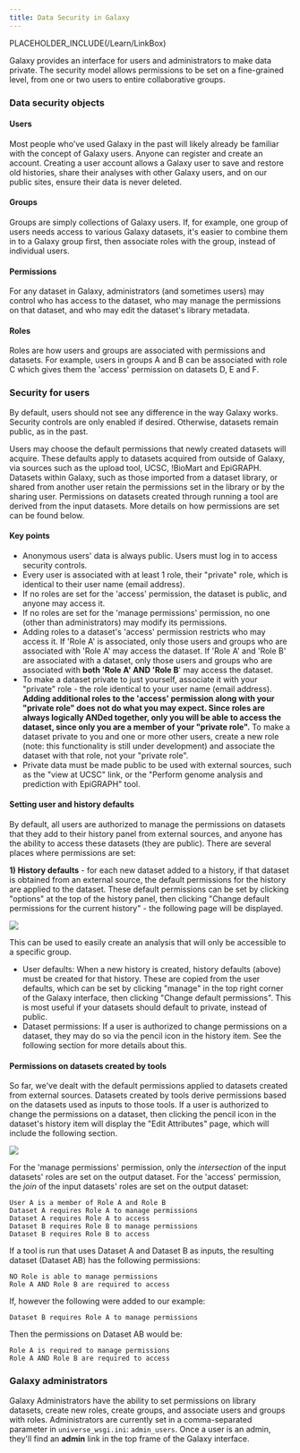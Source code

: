 ```yaml
---
title: Data Security in Galaxy
---
```

PLACEHOLDER_INCLUDE(/Learn/LinkBox)


Galaxy provides an interface for users and administrators to make data private.  The security model allows permissions to be set on a fine-grained level, from one or two users to entire collaborative groups.

### Data security objects

#### Users

Most people who've used Galaxy in the past will likely already be familiar with the concept of Galaxy users.  Anyone can register and create an account.  Creating a user account allows a Galaxy user to save and restore old histories, share their analyses with other Galaxy users, and on our public sites, ensure their data is never deleted.

#### Groups

Groups are simply collections of Galaxy users.  If, for example, one group of users needs access to various Galaxy datasets, it's easier to combine them in to a Galaxy group first, then associate roles with the group, instead of individual users.

#### Permissions

For any dataset in Galaxy, administrators (and sometimes users) may control who has access to the dataset, who may manage the permissions on that dataset, and who may edit the dataset's library metadata.

#### Roles

Roles are how users and groups are associated with permissions and datasets.  For example, users in groups A and B can be associated with role C which gives them the 'access' permission on datasets D, E and F.

### Security for users

By default, users should not see any difference in the way Galaxy works.  Security controls are only enabled if desired.  Otherwise, datasets remain public, as in the past.

Users may choose the default permissions that newly created datasets will acquire.  These defaults apply to datasets acquired from outside of Galaxy, via sources such as the upload tool, UCSC, !BioMart and EpiGRAPH.  Datasets within Galaxy, such as those imported from a dataset library, or shared from another user retain the permissions set in the library or by the sharing user.  Permissions on datasets created through running a tool are derived from the input datasets.  More details on how permissions are set can be found below.

#### Key points

* Anonymous users' data is always public.  Users must log in to access security controls.
* Every user is associated with at least 1 role, their "private" role, which is identical to their user name (email address).
* If no roles are set for the 'access' permission, the dataset is public, and anyone may access it.
* If no roles are set for the 'manage permissions' permission, no one (other than administrators) may modify its permissions.
* Adding roles to a dataset's 'access' permission restricts who may access it.  If 'Role A' is associated, only those users and groups who are associated with 'Role A' may access the dataset.  If 'Role A' and 'Role B' are associated with a dataset, only those users and groups who are associated with **both 'Role A' AND 'Role B**' may access the dataset.
* To make a dataset private to just yourself, associate it with your "private" role - the role identical to your user name (email address).  **Adding additional roles to the 'access' permission along with your "private role" does not do what you may expect.  Since roles are always logically ANDed together, only you will be able to access the dataset, since only you are a member of your "private role".**  To make a dataset private to you and one or more other users, create a new role (note: this functionality is still under development) and associate the dataset with that role, not your "private role".
* Private data must be made public to be used with external sources, such as the "view at UCSC" link, or the "Perform genome analysis and prediction with EpiGRAPH" tool.

#### Setting user and history defaults

By default, all users are authorized to manage the permissions on datasets that they add to their history panel from external sources, and anyone has the ability to access these datasets (they are public).  There are several places where permissions are set:

 **1) History defaults** - for each new dataset added to a history, if that dataset is obtained from an external source, the default permissions for the history are applied to the dataset.  These default permissions can be set by clicking "options" at the top of the history panel, then clicking "Change default permissions for the current history" - the following page will be displayed.

![](/Learn/SecurityFeatures/manage_history_defaults.png)


This can be used to easily create an analysis that will only be accessible to a specific group.
* User defaults: When a new history is created, history defaults (above) must be created for that history.  These are copied from the user defaults, which can be set by clicking "manage" in the top right corner of the Galaxy interface, then clicking "Change default permissions".  This is most useful if your datasets should default to private, instead of public.
* Dataset permissions: If a user is authorized to change permissions on a dataset, they may do so via the pencil icon in the history item.  See the following section for more details about this.

#### Permissions on datasets created by tools

So far, we've dealt with the default permissions applied to datasets created from external sources.  Datasets created by tools derive permissions based on the datasets used as inputs to those tools.  If a user is authorized to change the permissions on a dataset, then clicking the pencil icon in the dataset's history item will display the "Edit Attributes" page, which will include the following section.

![](/Learn/SecurityFeatures/manage_dataset_permissions.png)

For the 'manage permissions' permission, only the *intersection* of the input datasets' roles are set on the output dataset.  For the 'access' permission, the *join* of the input datasets' roles are set on the output dataset:

```
User A is a member of Role A and Role B
Dataset A requires Role A to manage permissions
Dataset A requires Role A to access
Dataset B requires Role B to manage permissions
Dataset B requires Role B to access
```


If a tool is run that uses Dataset A and Dataset B as inputs, the resulting dataset (Dataset AB) has the following permissions:
```
NO Role is able to manage permissions
Role A AND Role B are required to access
```


If, however the following were added to our example:
```
Dataset B requires Role A to manage permissions
```


Then the permissions on Dataset AB would be:
```
Role A is required to manage permissions
Role A AND Role B are required to access
```


### Galaxy administrators

Galaxy Administrators have the ability to set permissions on library datasets, create new roles, create groups, and associate users and groups with roles.  Administrators are currently set in a comma-separated parameter in `universe_wsgi.ini`: `admin_users`.  Once a user is an admin, they'll find an **admin** link in the top frame of the Galaxy interface.

